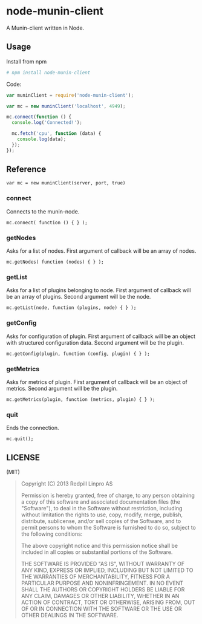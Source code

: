 # node-munin-client

A Munin-client written in Node.

## Usage

Install from npm

```bash
# npm install node-munin-client
```

Code:

```javascript
var muninClient = require('node-munin-client');

var mc = new muninClient('localhost', 4949);

mc.connect(function () {
  console.log('Connected!');

  mc.fetch('cpu', function (data) {
    console.log(data);
  });
});
```

## Reference

```
var mc = new muninClient(server, port, true)
```

### connect

Connects to the munin-node.

```
mc.connect( function () { } );
```

### getNodes

Asks for a list of nodes.  First argument of callback will be an array of nodes.

```
mc.getNodes( function (nodes) { } );
```

### getList

Asks for a list of plugins belonging to node.  First argument of callback will be an array of plugins.  Second argument will be the node.

```
mc.getList(node, function (plugins, node) { } );
```

### getConfig

Asks for configuration of plugin.  First argument of callback will be an object with structured configuration data.  Second argument will be the plugin.

```
mc.getConfig(plugin, function (config, plugin) { } );
```

### getMetrics

Asks for metrics of plugin.  First argument of callback will be an object of metrics.  Second argument will be the plugin.

```
mc.getMetrics(plugin, function (metrics, plugin) { } );
```

### quit

Ends the connection.

```
mc.quit();
```


## LICENSE

(MIT)

> Copyright (C) 2013 Redpill Linpro AS
> 
> Permission is hereby granted, free of charge, to any person obtaining a copy of
> this software and associated documentation files (the "Software"), to deal in 
> the Software without restriction, including without limitation the rights to 
> use, copy, modify, merge, publish, distribute, sublicense, and/or sell copies 
> of the Software, and to permit persons to whom the Software is furnished to do 
> so, subject to the following conditions:
> 
> The above copyright notice and this permission notice shall be included in all 
> copies or substantial portions of the Software.
> 
> THE SOFTWARE IS PROVIDED "AS IS", WITHOUT WARRANTY OF ANY KIND, EXPRESS OR 
> IMPLIED, INCLUDING BUT NOT LIMITED TO THE WARRANTIES OF MERCHANTABILITY, 
> FITNESS FOR A PARTICULAR PURPOSE AND NONINFRINGEMENT. IN NO EVENT SHALL THE 
> AUTHORS OR COPYRIGHT HOLDERS BE LIABLE FOR ANY CLAIM, DAMAGES OR OTHER 
> LIABILITY, WHETHER IN AN ACTION OF CONTRACT, TORT OR OTHERWISE, ARISING FROM, 
> OUT OF OR IN CONNECTION WITH THE SOFTWARE OR THE USE OR OTHER DEALINGS IN THE 
> SOFTWARE.

